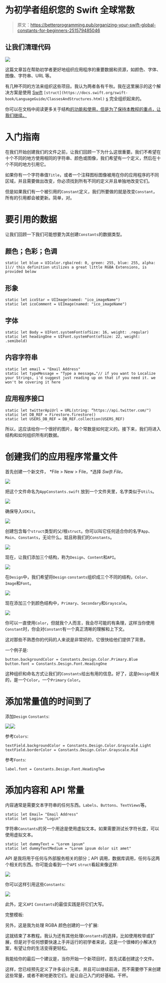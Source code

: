 # 为初学者组织您的 Swift 全球常数

> 原文：<https://betterprogramming.pub/organizing-your-swift-global-constants-for-beginners-251579485046>

## 让我们清理代码

![](img/39a2c5df7cd73af95eebe1cc7246a597.png)

这篇文章旨在帮助初学者更好地组织应用程序的重要数据和资源，如颜色、字体、图像、字符串、URL 等。

有几种不同的方法来组织这些项目。我认为两者各有千秋。我在这里展示的这个解决方案是使用 [Swift](https://docs.swift.org/swift-book/LanguageGuide/ClassesAndStructures.html) `[struct](https://docs.swift.org/swift-book/LanguageGuide/ClassesAndStructures.html)` [s](https://docs.swift.org/swift-book/LanguageGuide/ClassesAndStructures.html) 完全组织起来的。

你可以在文档中阅读更多关于结构[的功能和使用，但是为了保持本教程的重点，让我们继续。](https://docs.swift.org/swift-book/LanguageGuide/ClassesAndStructures.html)

# 入门指南

在我们开始创建我们的文件之前，让我们回顾一下为什么这很重要。我们不希望在十个不同的地方使用相同的字符串、颜色或图像，我们希望有一个定义，然后在十个不同的地方引用它。

如果你有一个字符串值`Title`，或者一个注释图标图像被用在你的应用程序的不同区域，并且需要做出改变，你必须找到所有不同的定义并且单独地改变它们。

但是如果我们有一个被引用的`Constant`定义，我们所要做的就是改变`Constant`，所有的引用都会被更新。简单，对。

# 要引用的数据

让我们回顾一下我们可能想要为其创建`Constants`的数据类型。

## 颜色；色彩；色调

```
static let blue = UIColor.rgba(red: 0, green: 255, blue: 255, alpha: 1)// this definition utilizes a great little RGBA Extensions, is provided below
```

## 形象

```
static let icoStar = UIImage(named: "ico_imageName")
static let icoComment = UIImage(named: "ico_imageName")
```

## 字体

```
static let Body = UIFont.systemFont(ofSize: 16, weight: .regular)
static let headingOne = UIFont.systemFont(ofSize: 22, weight: .semibold)
```

## 内容字符串

```
static let email = "Email Address"
static let typeMessage = "Type a message…"// if you want to Localize your Strings, i'd suggest just reading up on that if you need it. we won't be covering it here
```

## 应用程序接口

```
static let twitterApiUrl = URL(string: “https://api.twitter.com/")
static let DB_REF = Firestore.firestore()
static let USERS_DB_REF = DB_REF.collection(USERS_REF)
```

所以，这应该给你一个很好的图片，每个常数是如何定义的。接下来，我们将进入结构和如何组织所有的数据。

# 创建我们的应用程序常量文件

首先创建一个新文件， *File > New > File，*选择 *Swift File。*

![](img/d7c5a6032596166e5a3cee1319cd1579.png)

把这个文件命名为`AppConstants.swift` 放到一个文件夹里，名字类似于`Utils`。

![](img/781f9f8ce8d3c765bf0f7c15083487d3.png)

确保导入`UIKit`。

![](img/f88859f1df291129db23bbeea954ff58.png)

创建包含每个`struct`类型的父/根`struct`。你可以叫它任何适合你的名字`App`、`Main`、`Constants`，无论什么。姑且称我们的`Constants`。

![](img/98b7ef5075428c99fe432a4e032239c2.png)

现在，让我们添加三个结构，称为`Design`、`Content`和`API`。

![](img/f02c497e65b67a6d00f9c5630834f1eb.png)

在`Design`中，我们希望将`Design` `constants`组织成三个不同的结构，`Color`、`Image`和`Font`。

![](img/e9e670eebe984034cfc076ba78ba20c7.png)

现在添加三个到颜色结构中，`Primary`、`Secondary`和`Grayscale`。

![](img/5e621a16d3992b430373243c5650bd84.png)

你可以一直使用`Color`，但就我个人而言，我会尽可能的有条理，这样当你使用`Constant`时，你会对`Constant`有一个真正清晰的理解和上下文。

这对那些不熟悉你的代码的人来说是非常好的，它很快给他们提供了背景。

一个例子是:

```
button.backgroundColor = Constants.Design.Color.Primary.Blue
button.font = Constants.Design.Font.HeadingOne
```

这种组织和命名方式让我们的`Constants`给出有用的信息。好了，这是`Design`相关的，是一个`Color`，一个`Primary` `Color`。

# 添加常量值的时间到了

添加`Design` `Constants`:

![](img/24033038c393d7da87a8207f95ba5b1a.png)![](img/a6ee7e6f97199cecdb6efcff7ae4602d.png)

参考`Colors`:

```
textField.backgroundColor = Constants.Design.Color.Grayscale.Light
textField.borderColor = Constants.Design.Color.Grayscale.Mid
```

参考`Fonts`:

```
label.font = Constants.Design.Font.HeadingTwo
```

# 添加内容和 API 常量

内容通常是需要文本字符串的任何东西。`Labels`、`Buttons`、`TextViews`等。

```
static let Email= "Email Address"
static let Login= "Login"
```

字符串`Constants`的另一个用途是使用虚拟文本。如果需要测试长字符长度，可以使用虚拟文本。

```
static let dummyText = "Lorem ipsum"
static let dummyTextMedium = "Lorem ipsum dolor sit amet"
```

API 是我将用于任何与外部服务相关的部分；API 调用，数据库调用，任何与这两个相关的东西。你可能会看到一个`API` `struct`看起来像这样:

![](img/8a8de4181c9f9bdb13a0254c8e74f26e.png)

你可以这样引用这些`Constants`:

![](img/0029b406ae6baab55178729704775126.png)

此外，定义`API` `Constants`的最佳实践是将它们大写。

完整模板:

另外，这是我为处理 RGBA 颜色创建的一个扩展:

这就结束了本教程。我认为还有其他处理`Constants`的选择，比如使用枚举或扩展，但是对于任何想要快速上手并运行的初学者来说，这是一个很棒的小解决方案，有望让你的生活变得更轻松。

我能给你的最后一个建议是，当你开始一个新项目时，首先试着创建这个文件。

这样，您已经预先定义了许多设计元素，并且可以继续前进，而不需要停下来创建这些常量，或者不断地更改它们。是让自己入门的好基础。干杯。